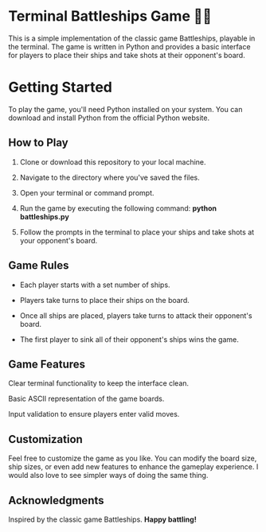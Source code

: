 # Terminal Battleships Game 🚢💥
This is a simple implementation of the classic game Battleships, playable in the terminal. The game is written in Python and provides a basic interface for players to place their ships and take shots at their opponent's board.

# Getting Started
To play the game, you'll need Python installed on your system. You can download and install Python from the official Python website.

## How to Play
1. Clone or download this repository to your local machine.
   
3. Navigate to the directory where you've saved the files.
   
5. Open your terminal or command prompt.
   
7. Run the game by executing the following command:  **python battleships.py**
   
9. Follow the prompts in the terminal to place your ships and take shots at your opponent's board.
    

## Game Rules
- Each player starts with a set number of ships.

- Players take turns to place their ships on the board.

- Once all ships are placed, players take turns to attack their opponent's board.

- The first player to sink all of their opponent's ships wins the game.

## Game Features
Clear terminal functionality to keep the interface clean.

Basic ASCII representation of the game boards.

Input validation to ensure players enter valid moves.

## Customization
Feel free to customize the game as you like. You can modify the board size, ship sizes, or even add new features to enhance the gameplay experience. I would also love to see simpler ways of doing the same thing. 

## Acknowledgments
Inspired by the classic game Battleships. **Happy battling!**
